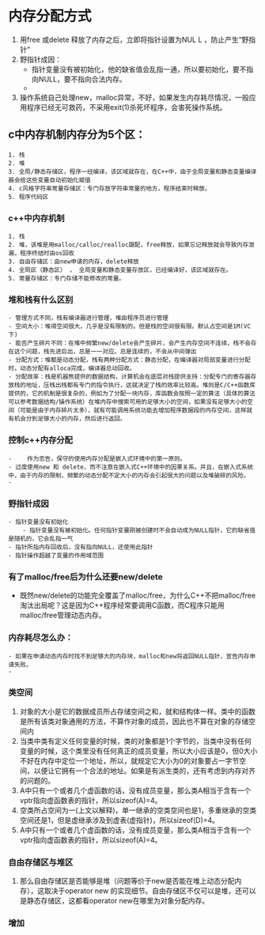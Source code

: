 # 内存分配方式
1. 用free 或delete 释放了内存之后，立即将指针设置为NUL L ，防止产生“野指针”
2. 野指针成因：
    - 指针变量没有被初始化，他的缺省值会乱指一通，所以要初始化，要不指向NULL，要不指向合法内存。
    -
3. 操作系统自己处理new，malloc异常，不好，如果发生内存耗尽情况，一般应用程序已经无可救药，不采用exit(1)杀死坏程序，会害死操作系统。

## c中内存机制内存分为5个区：
    1. 栈
    2. 堆
    3. 全局/静态存储区，程序一经编译，该区域就存在，在C++中，由于全局变量和静态变量编译器会给这些变量自动初始化赋值
    4. c风格字符串常量存储区：专门存放字符串常量的地方，程序结束时释放。
    5. 程序代码区
### c++中内存机制
    1. 栈
    2. 堆，该堆是用malloc/calloc/realloc跟配，free释放，如果忘记释放就会导致内存泄漏，程序终结时由os回收
    3. 自由存储区：由new申请的内存，delete释放
    4. 全局区（静态区） ， 全局变量和静态变量存放区，已经编译好，该区域就存在。
    5. 常量存储区：专门存储不能修改的常量。
### 堆和栈有什么区别
    - 管理方式不同，栈有编译器进行管理，堆由程序员进行管理
    - 空间大小：堆得空间很大，几乎是没有限制的。但是栈的空间很有限。默认占空间是1M(VC下)
    - 能否产生碎片不同：在堆中频繁new/delete会产生碎片，会产生内存空间不连续，栈不会存在这个问题，栈先进后出，总是一一对应。总是连续的，不会从中间弹出
    - 分配方式：堆都是动态分配，栈有两种分配方式：静态分配，在编译器对局部变量进行分配时，动态分配有alloca完成，编译器总动回收。
    - 分配效率：栈是机器熊提供的数据结构，计算机会在底层对栈提供支持：分配专门的寄存器存放栈的地址，压栈出栈都有专门的指令执行，这就决定了栈的效率比较高。堆则是C/C++函数库提供的，它的机制是很复杂的，例如为了分配一块内存，库函数会按照一定的算法（具体的算法可以参考数据结构/操作系统）在堆内存中搜索可用的足够大小的空间，如果没有足够大小的空间（可能是由于内存碎片太多），就有可能调用系统功能去增加程序数据段的内存空间，这样就有机会分到足够大小的内存，然后进行返回。
### 控制c++内存分配
    - 　　作为忠告，保守的使用内存分配是嵌入式环境中的第一原则。
    - 过度使用new 和 delete，而不注意在嵌入式C++环境中的因果关系。并且，在嵌入式系统中，由于内存的限制，频繁的动态分配不定大小的内存会引起很大的问题以及堆破碎的风险。
    -
### 野指针成因
    - 指针变量没有初始化
        - 指针变量没有被初始化。任何指针变量刚被创建时不会自动成为NULL指针，它的缺省值是随机的，它会乱指一气
    - 指针所指内存回收后，没有指向NULL，还使用此指针
    - 指针操作超越了变量的作用域范围
### 有了malloc/free后为什么还要new/delete
- 既然new/delete的功能完全覆盖了malloc/free，为什么C++不把malloc/free淘汰出局呢？这是因为C++程序经常要调用C函数，而C程序只能用malloc/free管理动态内存。
### 内存耗尽怎么办：
    - 如果在申请动态内存时找不到足够大的内存块，malloc和new将返回NULL指针，宣告内存申请失败。
    -
### 类空间
1. 对象的大小是它的数据成员所占存储空间之和，就和结构体一样。类中的函数是所有该类对象通用的方法，不算作对象的成员，因此也不算在对象的存储空间内
2. 当类中类有定义任何变量的时候，类的对象都是1个字节的，当类中没有任何变量的时候，这个类里没有任何真正的成员变量，所以大小应该是0，但0大小不好在内存中定位一个地址，所以，就规定它大小为0的对象要占一字节空间，以便让它拥有一个合法的地址。如果是有派生类的，还有考虑到内存对齐的问题的。
3. A中只有一个或者几个虚函数的话，没有成员变量，那么类A相当于含有一个vptr指向虚函数表的指针，所以sizeof(A)=4。
4. 空类所占空间为一(上文以解释)，单一继承的空类空间也是1，多重继承的空类空间还是1，但是虚继承涉及到虚表(虚指针)，所以sizeof(D)=4。
2. A中只有一个或者几个虚函数的话，没有成员变量，那么类A相当于含有一个vptr指向虚函数表的指针，所以sizeof(A)=4。
### 自由存储区与堆区
1. 那么自由存储区是否能够是堆（问题等价于new是否能在堆上动态分配内存），这取决于operator new 的实现细节。自由存储区不仅可以是堆，还可以是静态存储区，这都看operator new在哪里为对象分配内存。
### 增加
